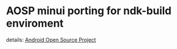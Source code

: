 AOSP minui porting for ndk-build enviroment
=========================================

details:
[Android Open Source Project](http://source.android.com)
